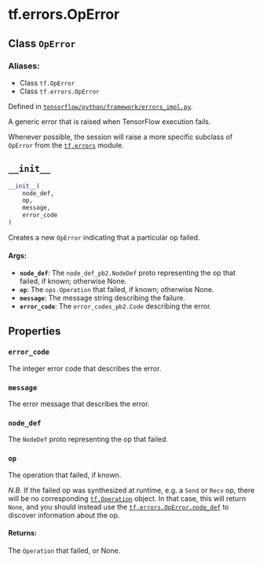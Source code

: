 <div itemscope itemtype="http://developers.google.com/ReferenceObject">
<meta itemprop="name" content="tf.errors.OpError" />
<meta itemprop="path" content="Stable" />
<meta itemprop="property" content="error_code"/>
<meta itemprop="property" content="message"/>
<meta itemprop="property" content="node_def"/>
<meta itemprop="property" content="op"/>
<meta itemprop="property" content="__init__"/>
</div>

# tf.errors.OpError

## Class `OpError`



### Aliases:

* Class `tf.OpError`
* Class `tf.errors.OpError`



Defined in [`tensorflow/python/framework/errors_impl.py`](/code/stable/tensorflow/python/framework/errors_impl.py).

A generic error that is raised when TensorFlow execution fails.

Whenever possible, the session will raise a more specific subclass
of `OpError` from the <a href="../../tf/errors.md"><code>tf.errors</code></a> module.

<h2 id="__init__"><code>__init__</code></h2>

``` python
__init__(
    node_def,
    op,
    message,
    error_code
)
```

Creates a new `OpError` indicating that a particular op failed.

#### Args:

* <b>`node_def`</b>: The `node_def_pb2.NodeDef` proto representing the op that
    failed, if known; otherwise None.
* <b>`op`</b>: The `ops.Operation` that failed, if known; otherwise None.
* <b>`message`</b>: The message string describing the failure.
* <b>`error_code`</b>: The `error_codes_pb2.Code` describing the error.



## Properties

<h3 id="error_code"><code>error_code</code></h3>

The integer error code that describes the error.

<h3 id="message"><code>message</code></h3>

The error message that describes the error.

<h3 id="node_def"><code>node_def</code></h3>

The `NodeDef` proto representing the op that failed.

<h3 id="op"><code>op</code></h3>

The operation that failed, if known.

*N.B.* If the failed op was synthesized at runtime, e.g. a `Send`
or `Recv` op, there will be no corresponding
<a href="../../tf/Operation.md"><code>tf.Operation</code></a>
object.  In that case, this will return `None`, and you should
instead use the <a href="../../tf/errors/OpError.md#node_def"><code>tf.errors.OpError.node_def</code></a> to
discover information about the op.

#### Returns:

The `Operation` that failed, or None.




